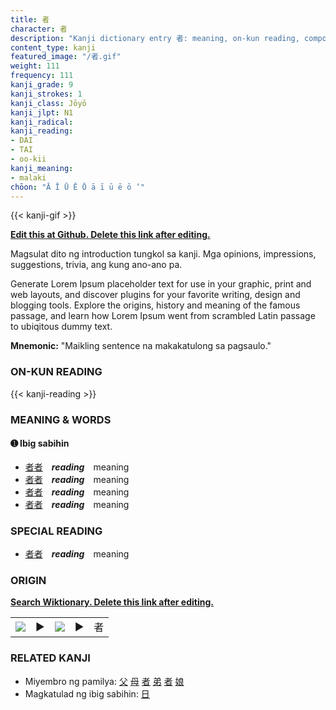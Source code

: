 ```yaml
---
title: 者
character: 者
description: "Kanji dictionary entry 者: meaning, on-kun reading, compounds, origin, related kanji"
content_type: kanji
featured_image: "/者.gif"
weight: 111
frequency: 111
kanji_grade: 9
kanji_strokes: 1
kanji_class: Jōyō
kanji_jlpt: N1
kanji_radical: 
kanji_reading: 
- DAI
- TAI
- oo-kii
kanji_meaning:
- malaki
chōon: "Ā Ī Ū Ē Ō ā ī ū ē ō ’"
---
```

[//]: # (Don't edit the line below. Kanji animated GIF code is automatically generated.)
{{< kanji-gif >}}

[//]: # (Edit below this line.)

**[Edit this at Github. Delete this link after editing.](https://github.com/tim0g/tim/tree/main/content/kanji/者/index.md)**

Magsulat dito ng introduction tungkol sa kanji. Mga opinions, impressions, suggestions, trivia, ang kung ano-ano pa.

Generate Lorem Ipsum placeholder text for use in your graphic, print and web layouts, and discover plugins for your favorite writing, design and blogging tools. Explore the origins, history and meaning of the famous passage, and learn how Lorem Ipsum went from scrambled Latin passage to ubiqitous dummy text.
 
**Mnemonic:** "Maikling sentence na makakatulong sa pagsaulo."

### ON-KUN READING

[//]: # (Don't edit the line below. ON-KUN READING code is automatically generated.)
{{< kanji-reading >}}

### MEANING & WORDS

#### ➊ **Ibig sabihin**
  - [者](../者)[者](../者)　***reading***　meaning
  - [者](../者)[者](../者)　***reading***　meaning
  - [者](../者)[者](../者)　***reading***　meaning
  - [者](../者)[者](../者)　***reading***　meaning

### SPECIAL READING
  - [者](../者)[者](../者)　***reading***　meaning

### ORIGIN

**[Search Wiktionary. Delete this link after editing.](https://wiktionary.org/wiki/者)**
<table class="kanji-table"><tr><td>
<img src="60px-者-bronze.svg.png">
</td><td>▶</td><td>
<img src="60px-者-oracle.svg.png">
</td><td>▶</td>
<td class="kanji-origin">者</td>
</tr></table>

### RELATED KANJI
- Miyembro ng pamilya: [父](../父) [母](../母) [者](../者) [弟](../弟) [者](../者) [娘](../娘)
- Magkatulad ng ibig sabihin: [日](../日)
